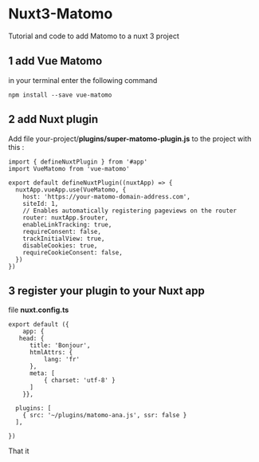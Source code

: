 # Nuxt3-Matomo
Tutorial and code to add Matomo to a nuxt 3 project

## 1 add Vue Matomo
in your terminal enter the following command
```
npm install --save vue-matomo
```

## 2 add Nuxt plugin
Add file your-project/**plugins/super-matomo-plugin.js** to the project with this :
```
import { defineNuxtPlugin } from '#app'
import VueMatomo from 'vue-matomo'

export default defineNuxtPlugin((nuxtApp) => {
  nuxtApp.vueApp.use(VueMatomo, {
    host: 'https://your-matomo-domain-address.com',
    siteId: 1, 
    // Enables automatically registering pageviews on the router
    router: nuxtApp.$router,
    enableLinkTracking: true,
    requireConsent: false,
    trackInitialView: true,
    disableCookies: true,
    requireCookieConsent: false,
  })
})
```

## 3 register your plugin to your Nuxt app 
file **nuxt.config.ts**
```
export default ({
    app: {
   head: {
      title: 'Bonjour', 
      htmlAttrs: {
          lang: 'fr'
      },
      meta: [
          { charset: 'utf-8' }
      ]
    }}, 

  plugins: [
    { src: '~/plugins/matomo-ana.js', ssr: false }
  ],

})
```

That it

